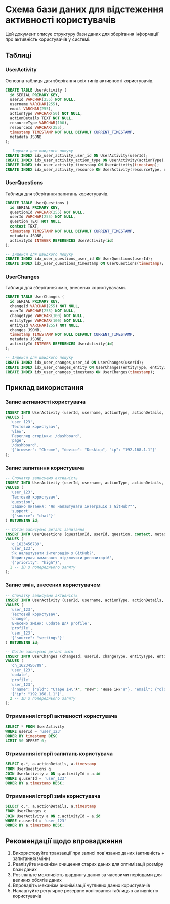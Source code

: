 # Схема бази даних для відстеження активності користувачів

Цей документ описує структуру бази даних для зберігання інформації про активність користувачів у системі.

## Таблиці

### UserActivity

Основна таблиця для зберігання всіх типів активності користувачів.

```sql
CREATE TABLE UserActivity (
  id SERIAL PRIMARY KEY,
  userId VARCHAR(255) NOT NULL,
  username VARCHAR(255),
  email VARCHAR(255),
  actionType VARCHAR(50) NOT NULL,
  actionDetails TEXT NOT NULL,
  resourceType VARCHAR(100),
  resourceId VARCHAR(255),
  timestamp TIMESTAMP NOT NULL DEFAULT CURRENT_TIMESTAMP,
  metadata JSONB
);

-- Індекси для швидкого пошуку
CREATE INDEX idx_user_activity_user_id ON UserActivity(userId);
CREATE INDEX idx_user_activity_action_type ON UserActivity(actionType);
CREATE INDEX idx_user_activity_timestamp ON UserActivity(timestamp);
CREATE INDEX idx_user_activity_resource ON UserActivity(resourceType, resourceId);
```

### UserQuestions

Таблиця для зберігання запитань користувачів.

```sql
CREATE TABLE UserQuestions (
  id SERIAL PRIMARY KEY,
  questionId VARCHAR(255) NOT NULL,
  userId VARCHAR(255) NOT NULL,
  question TEXT NOT NULL,
  context TEXT,
  timestamp TIMESTAMP NOT NULL DEFAULT CURRENT_TIMESTAMP,
  metadata JSONB,
  activityId INTEGER REFERENCES UserActivity(id)
);

-- Індекси для швидкого пошуку
CREATE INDEX idx_user_questions_user_id ON UserQuestions(userId);
CREATE INDEX idx_user_questions_timestamp ON UserQuestions(timestamp);
```

### UserChanges

Таблиця для зберігання змін, внесених користувачами.

```sql
CREATE TABLE UserChanges (
  id SERIAL PRIMARY KEY,
  changeId VARCHAR(255) NOT NULL,
  userId VARCHAR(255) NOT NULL,
  changeType VARCHAR(100) NOT NULL,
  entityType VARCHAR(100) NOT NULL,
  entityId VARCHAR(255) NOT NULL,
  changes JSONB,
  timestamp TIMESTAMP NOT NULL DEFAULT CURRENT_TIMESTAMP,
  metadata JSONB,
  activityId INTEGER REFERENCES UserActivity(id)
);

-- Індекси для швидкого пошуку
CREATE INDEX idx_user_changes_user_id ON UserChanges(userId);
CREATE INDEX idx_user_changes_entity ON UserChanges(entityType, entityId);
CREATE INDEX idx_user_changes_timestamp ON UserChanges(timestamp);
```

## Приклад використання

### Запис активності користувача

```sql
INSERT INTO UserActivity (userId, username, actionType, actionDetails, resourceType, resourceId, metadata)
VALUES (
  'user_123',
  'Тестовий користувач',
  'view',
  'Перегляд сторінки: /dashboard',
  'page',
  '/dashboard',
  '{"browser": "Chrome", "device": "Desktop", "ip": "192.168.1.1"}'
);
```

### Запис запитання користувача

```sql
-- Спочатку записуємо активність
INSERT INTO UserActivity (userId, username, actionType, actionDetails, resourceType, metadata)
VALUES (
  'user_123',
  'Тестовий користувач',
  'question',
  'Задано питання: "Як налаштувати інтеграцію з GitHub?"',
  'support',
  '{"source": "chat"}'
) RETURNING id;

-- Потім записуємо деталі запитання
INSERT INTO UserQuestions (questionId, userId, question, context, metadata, activityId)
VALUES (
  'q_1623456789',
  'user_123',
  'Як налаштувати інтеграцію з GitHub?',
  'Користувач намагався підключити репозиторій',
  '{"priority": "high"}',
  1 -- ID з попереднього запиту
);
```

### Запис змін, внесених користувачем

```sql
-- Спочатку записуємо активність
INSERT INTO UserActivity (userId, username, actionType, actionDetails, resourceType, resourceId, metadata)
VALUES (
  'user_123',
  'Тестовий користувач',
  'change',
  'Внесено зміни: update для profile',
  'profile',
  'user_123',
  '{"source": "settings"}'
) RETURNING id;

-- Потім записуємо деталі змін
INSERT INTO UserChanges (changeId, userId, changeType, entityType, entityId, changes, metadata, activityId)
VALUES (
  'ch_1623456789',
  'user_123',
  'update',
  'profile',
  'user_123',
  '{"name": {"old": "Старе ім\'я", "new": "Нове ім\'я"}, "email": {"old": "old@example.com", "new": "new@example.com"}}',
  '{"ip": "192.168.1.1"}',
  2 -- ID з попереднього запиту
);
```

### Отримання історії активності користувача

```sql
SELECT * FROM UserActivity
WHERE userId = 'user_123'
ORDER BY timestamp DESC
LIMIT 50 OFFSET 0;
```

### Отримання історії запитань користувача

```sql
SELECT q.*, a.actionDetails, a.timestamp
FROM UserQuestions q
JOIN UserActivity a ON q.activityId = a.id
WHERE q.userId = 'user_123'
ORDER BY a.timestamp DESC;
```

### Отримання історії змін користувача

```sql
SELECT c.*, a.actionDetails, a.timestamp
FROM UserChanges c
JOIN UserActivity a ON c.activityId = a.id
WHERE c.userId = 'user_123'
ORDER BY a.timestamp DESC;
```

## Рекомендації щодо впровадження

1. Використовуйте транзакції при записі пов'язаних даних (активність + запитання/зміни)
2. Реалізуйте механізм очищення старих даних для оптимізації розміру бази даних
3. Розгляньте можливість шардингу даних за часовими періодами для великих обсягів даних
4. Впровадіть механізм анонімізації чутливих даних користувачів
5. Налаштуйте регулярне резервне копіювання таблиць з активністю користувачів
